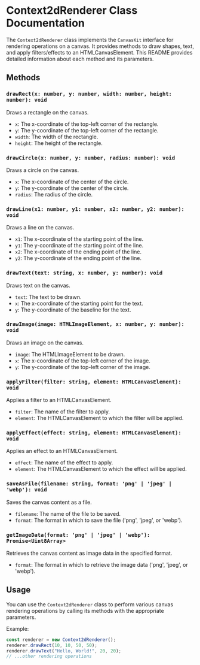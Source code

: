 # Context2dRenderer Class Documentation

The `Context2dRenderer` class implements the `CanvasKit` interface for rendering operations on a canvas. It provides methods to draw shapes, text, and apply filters/effects to an HTMLCanvasElement. This README provides detailed information about each method and its parameters.

## Methods

### `drawRect(x: number, y: number, width: number, height: number): void`

Draws a rectangle on the canvas.

- `x`: The x-coordinate of the top-left corner of the rectangle.
- `y`: The y-coordinate of the top-left corner of the rectangle.
- `width`: The width of the rectangle.
- `height`: The height of the rectangle.

### `drawCircle(x: number, y: number, radius: number): void`

Draws a circle on the canvas.

- `x`: The x-coordinate of the center of the circle.
- `y`: The y-coordinate of the center of the circle.
- `radius`: The radius of the circle.

### `drawLine(x1: number, y1: number, x2: number, y2: number): void`

Draws a line on the canvas.

- `x1`: The x-coordinate of the starting point of the line.
- `y1`: The y-coordinate of the starting point of the line.
- `x2`: The x-coordinate of the ending point of the line.
- `y2`: The y-coordinate of the ending point of the line.

### `drawText(text: string, x: number, y: number): void`

Draws text on the canvas.

- `text`: The text to be drawn.
- `x`: The x-coordinate of the starting point for the text.
- `y`: The y-coordinate of the baseline for the text.

### `drawImage(image: HTMLImageElement, x: number, y: number): void`

Draws an image on the canvas.

- `image`: The HTMLImageElement to be drawn.
- `x`: The x-coordinate of the top-left corner of the image.
- `y`: The y-coordinate of the top-left corner of the image.

### `applyFilter(filter: string, element: HTMLCanvasElement): void`

Applies a filter to an HTMLCanvasElement.

- `filter`: The name of the filter to apply.
- `element`: The HTMLCanvasElement to which the filter will be applied.

### `applyEffect(effect: string, element: HTMLCanvasElement): void`

Applies an effect to an HTMLCanvasElement.

- `effect`: The name of the effect to apply.
- `element`: The HTMLCanvasElement to which the effect will be applied.

### `saveAsFile(filename: string, format: 'png' | 'jpeg' | 'webp'): void`

Saves the canvas content as a file.

- `filename`: The name of the file to be saved.
- `format`: The format in which to save the file ('png', 'jpeg', or 'webp').

### `getImageData(format: 'png' | 'jpeg' | 'webp'): Promise<Uint8Array>`

Retrieves the canvas content as image data in the specified format.

- `format`: The format in which to retrieve the image data ('png', 'jpeg', or 'webp').

## Usage

You can use the `Context2dRenderer` class to perform various canvas rendering operations by calling its methods with the appropriate parameters.

Example:

```typescript
const renderer = new Context2dRenderer();
renderer.drawRect(10, 10, 50, 50);
renderer.drawText("Hello, World!", 20, 20);
// ...other rendering operations
